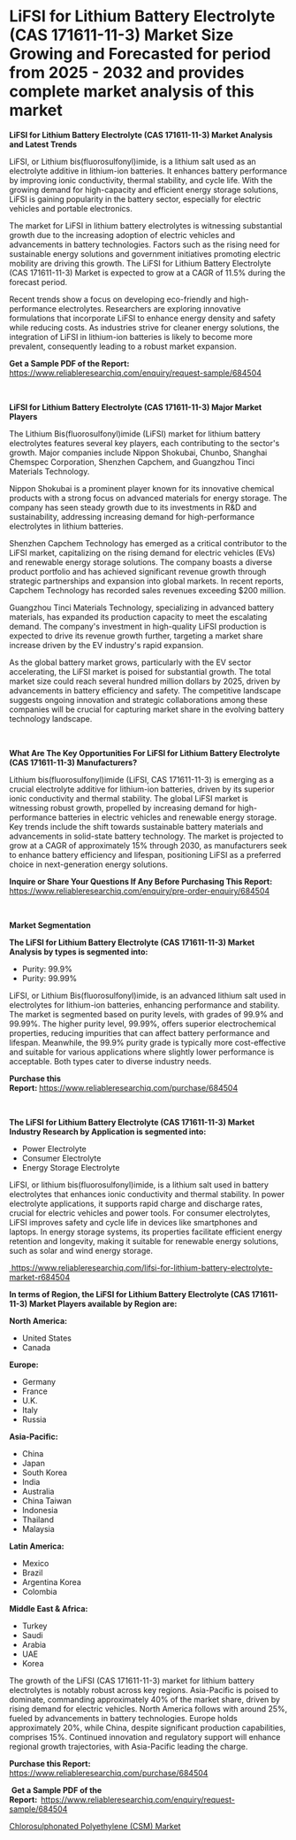<p><h1>LiFSI for Lithium Battery Electrolyte (CAS 171611-11-3) Market Size Growing and Forecasted for period from 2025 - 2032 and provides complete market analysis of this market</h1></p><p><strong>LiFSI for Lithium Battery Electrolyte (CAS 171611-11-3) Market Analysis and Latest Trends</strong></p>
<p><p>LiFSI, or Lithium bis(fluorosulfonyl)imide, is a lithium salt used as an electrolyte additive in lithium-ion batteries. It enhances battery performance by improving ionic conductivity, thermal stability, and cycle life. With the growing demand for high-capacity and efficient energy storage solutions, LiFSI is gaining popularity in the battery sector, especially for electric vehicles and portable electronics.</p><p>The market for LiFSI in lithium battery electrolytes is witnessing substantial growth due to the increasing adoption of electric vehicles and advancements in battery technologies. Factors such as the rising need for sustainable energy solutions and government initiatives promoting electric mobility are driving this growth. The LiFSI for Lithium Battery Electrolyte (CAS 171611-11-3) Market is expected to grow at a CAGR of 11.5% during the forecast period.</p><p>Recent trends show a focus on developing eco-friendly and high-performance electrolytes. Researchers are exploring innovative formulations that incorporate LiFSI to enhance energy density and safety while reducing costs. As industries strive for cleaner energy solutions, the integration of LiFSI in lithium-ion batteries is likely to become more prevalent, consequently leading to a robust market expansion.</p></p>
<p><strong>Get a Sample PDF of the Report:&nbsp;</strong> <a href="https://www.reliableresearchiq.com/enquiry/request-sample/684504?utm_campaign=2122&utm_medium=2&utm_source=Github&utm_content=ia&utm_term=05022025&utm_id=lifsi-for-lithium-battery-electrolyte-cas-171611-11-3">https://www.reliableresearchiq.com/enquiry/request-sample/684504</a></p>
<p>&nbsp;</p>
<p><strong>LiFSI for Lithium Battery Electrolyte (CAS 171611-11-3) Major Market Players</strong></p>
<p><p>The Lithium Bis(fluorosulfonyl)imide (LiFSI) market for lithium battery electrolytes features several key players, each contributing to the sector's growth. Major companies include Nippon Shokubai, Chunbo, Shanghai Chemspec Corporation, Shenzhen Capchem, and Guangzhou Tinci Materials Technology.</p><p>Nippon Shokubai is a prominent player known for its innovative chemical products with a strong focus on advanced materials for energy storage. The company has seen steady growth due to its investments in R&D and sustainability, addressing increasing demand for high-performance electrolytes in lithium batteries.</p><p>Shenzhen Capchem Technology has emerged as a critical contributor to the LiFSI market, capitalizing on the rising demand for electric vehicles (EVs) and renewable energy storage solutions. The company boasts a diverse product portfolio and has achieved significant revenue growth through strategic partnerships and expansion into global markets. In recent reports, Capchem Technology has recorded sales revenues exceeding $200 million.</p><p>Guangzhou Tinci Materials Technology, specializing in advanced battery materials, has expanded its production capacity to meet the escalating demand. The company's investment in high-quality LiFSI production is expected to drive its revenue growth further, targeting a market share increase driven by the EV industry's rapid expansion.</p><p>As the global battery market grows, particularly with the EV sector accelerating, the LiFSI market is poised for substantial growth. The total market size could reach several hundred million dollars by 2025, driven by advancements in battery efficiency and safety. The competitive landscape suggests ongoing innovation and strategic collaborations among these companies will be crucial for capturing market share in the evolving battery technology landscape.</p></p>
<p>&nbsp;</p>
<p><strong>What Are The Key Opportunities For LiFSI for Lithium Battery Electrolyte (CAS 171611-11-3) Manufacturers?</strong></p>
<p><p>Lithium bis(fluorosulfonyl)imide (LiFSI, CAS 171611-11-3) is emerging as a crucial electrolyte additive for lithium-ion batteries, driven by its superior ionic conductivity and thermal stability. The global LiFSI market is witnessing robust growth, propelled by increasing demand for high-performance batteries in electric vehicles and renewable energy storage. Key trends include the shift towards sustainable battery materials and advancements in solid-state battery technology. The market is projected to grow at a CAGR of approximately 15% through 2030, as manufacturers seek to enhance battery efficiency and lifespan, positioning LiFSI as a preferred choice in next-generation energy solutions.</p></p>
<p><strong>Inquire or Share Your Questions If Any Before Purchasing This Report:</strong> <a href="https://www.reliableresearchiq.com/enquiry/pre-order-enquiry/684504?utm_campaign=2122&utm_medium=2&utm_source=Github&utm_content=ia&utm_term=05022025&utm_id=lifsi-for-lithium-battery-electrolyte-cas-171611-11-3">https://www.reliableresearchiq.com/enquiry/pre-order-enquiry/684504</a></p>
<p>&nbsp;</p>
<p><strong>Market Segmentation</strong></p>
<p><strong>The LiFSI for Lithium Battery Electrolyte (CAS 171611-11-3) Market Analysis by types is segmented into:</strong></p>
<p><ul><li>Purity: 99.9%</li><li>Purity: 99.99%</li></ul></p>
<p><p>LiFSI, or Lithium Bis(fluorosulfonyl)imide, is an advanced lithium salt used in electrolytes for lithium-ion batteries, enhancing performance and stability. The market is segmented based on purity levels, with grades of 99.9% and 99.99%. The higher purity level, 99.99%, offers superior electrochemical properties, reducing impurities that can affect battery performance and lifespan. Meanwhile, the 99.9% purity grade is typically more cost-effective and suitable for various applications where slightly lower performance is acceptable. Both types cater to diverse industry needs.</p></p>
<p><strong>Purchase this Report:&nbsp;</strong><a href="https://www.reliableresearchiq.com/purchase/684504?utm_campaign=2122&utm_medium=2&utm_source=Github&utm_content=ia&utm_term=05022025&utm_id=lifsi-for-lithium-battery-electrolyte-cas-171611-11-3">https://www.reliableresearchiq.com/purchase/684504</a></p>
<p>&nbsp;</p>
<p><strong>The LiFSI for Lithium Battery Electrolyte (CAS 171611-11-3) Market Industry Research by Application is segmented into:</strong></p>
<p><ul><li>Power Electrolyte</li><li>Consumer Electrolyte</li><li>Energy Storage Electrolyte</li></ul></p>
<p><p>LiFSI, or lithium bis(fluorosulfonyl)imide, is a lithium salt used in battery electrolytes that enhances ionic conductivity and thermal stability. In power electrolyte applications, it supports rapid charge and discharge rates, crucial for electric vehicles and power tools. For consumer electrolytes, LiFSI improves safety and cycle life in devices like smartphones and laptops. In energy storage systems, its properties facilitate efficient energy retention and longevity, making it suitable for renewable energy solutions, such as solar and wind energy storage.</p></p>
<p><a href="https://www.reliableresearchiq.com/lifsi-for-lithium-battery-electrolyte-market-r684504?utm_campaign=2122&utm_medium=2&utm_source=Github&utm_content=ia&utm_term=05022025&utm_id=lifsi-for-lithium-battery-electrolyte-cas-171611-11-3">&nbsp;https://www.reliableresearchiq.com/lifsi-for-lithium-battery-electrolyte-market-r684504</a></p>
<p><strong>In terms of Region, the LiFSI for Lithium Battery Electrolyte (CAS 171611-11-3) Market Players available by Region are:</strong></p>
<p>
    <p> <strong> North America: </strong>
        <ul>
            <li>United States</li>
            <li>Canada</li>
        </ul>
        </p> 
    <p> <strong> Europe: </strong>
        <ul>
            <li>Germany</li>
            <li>France</li>
            <li>U.K.</li>
            <li>Italy</li>
            <li>Russia</li>
        </ul>
        </p> 
    <p> <strong> Asia-Pacific: </strong>
        <ul>
            <li>China</li>
            <li>Japan</li>
            <li>South Korea</li>
            <li>India</li>
            <li>Australia</li>
            <li>China Taiwan</li>
            <li>Indonesia</li>
            <li>Thailand</li>
            <li>Malaysia</li>
        </ul>
        </p> 
    <p> <strong> Latin America: </strong>
        <ul>
            <li>Mexico</li>
            <li>Brazil</li>
            <li>Argentina Korea</li>
            <li>Colombia</li>
        </ul>
        </p> 
    <p> <strong> Middle East & Africa: </strong>
        <ul>
            <li>Turkey</li>
            <li>Saudi</li>
            <li>Arabia</li>
            <li>UAE</li>
            <li>Korea</li>
        </ul>
    </p>
    </p>
<p><p>The growth of the LiFSI (CAS 171611-11-3) market for lithium battery electrolytes is notably robust across key regions. Asia-Pacific is poised to dominate, commanding approximately 40% of the market share, driven by rising demand for electric vehicles. North America follows with around 25%, fueled by advancements in battery technologies. Europe holds approximately 20%, while China, despite significant production capabilities, comprises 15%. Continued innovation and regulatory support will enhance regional growth trajectories, with Asia-Pacific leading the charge.</p></p>
<p><strong>Purchase this Report: </strong><a href="https://www.reliableresearchiq.com/purchase/684504?utm_campaign=2122&utm_medium=2&utm_source=Github&utm_content=ia&utm_term=05022025&utm_id=lifsi-for-lithium-battery-electrolyte-cas-171611-11-3">https://www.reliableresearchiq.com/purchase/684504</a></p>
<p>&nbsp;<strong>Get a Sample PDF of the Report:&nbsp;&nbsp;</strong><a href="https://www.reliableresearchiq.com/enquiry/request-sample/684504?utm_campaign=2122&utm_medium=2&utm_source=Github&utm_content=ia&utm_term=05022025&utm_id=lifsi-for-lithium-battery-electrolyte-cas-171611-11-3">https://www.reliableresearchiq.com/enquiry/request-sample/684504</a></p>
<p><strong></strong></p>
<p><p><a href="https://github.com/NargisHussain432/Market-Research-Report-List-1/blob/main/chlorosulphonated-polyethylene-csm-market.md?utm_campaign=2122&utm_medium=2&utm_source=Github&utm_content=ia&utm_term=05022025&utm_id=lifsi-for-lithium-battery-electrolyte-cas-171611-11-3">Chlorosulphonated Polyethylene (CSM) Market</a></p></p>